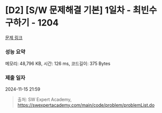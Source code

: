 # [D2] [S/W 문제해결 기본] 1일차 - 최빈수 구하기 - 1204 

[문제 링크](https://swexpertacademy.com/main/code/problem/problemDetail.do?contestProbId=AV13zo1KAAACFAYh) 

### 성능 요약

메모리: 48,796 KB, 시간: 126 ms, 코드길이: 375 Bytes

### 제출 일자

2024-11-15 21:59



> 출처: SW Expert Academy, https://swexpertacademy.com/main/code/problem/problemList.do